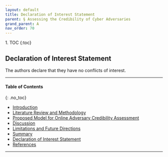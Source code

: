 ```yaml
---
layout: default
title: Declaration of Interest Statement  
parent: § Assessing the Credibility of Cyber Adversaries   
grand_parent: A 
nav_order: 70
---
```

<style>
.dont-break-out {
  /* These are technically the same, but use both */
  overflow-wrap: break-word;
  word-wrap: break-word;

     -ms-word-break: break-all;
  /* This is the dangerous one in WebKit, as it breaks things wherever */
  word-break: break-all;
  /* Instead use this non-standard one: */
  word-break: break-word;
}

.youtube-container {
    position: relative;
    width: 100%;
    height: 0;
    padding-bottom: 56.25%;
}
.youtube-video {
    position: absolute;
    top: 0;
    left: 0;
    width: 100%;
    height: 100%;
}

</style>

<div class="dont-break-out" markdown="1">
1. TOC
{:toc}

## Declaration of Interest Statement
The authors declare that they have no conflicts of interest.

***

#### Table of Contents
{: .no_toc}

<ul><li> <a href="/docs/A/assessing-the-credibility-of-cyber-adversaries-1/">Introduction</a></li><li> <a href="/docs/A/assessing-the-credibility-of-cyber-adversaries-2/">Literature Review and Methodology</a></li><li> <a href="/docs/A/assessing-the-credibility-of-cyber-adversaries-3/">Proposed Model for Online Adversary Credibility Assessment</a></li><li> <a href="/docs/A/assessing-the-credibility-of-cyber-adversaries-4/">Discussion</a></li><li> <a href="/docs/A/assessing-the-credibility-of-cyber-adversaries-5/">Limitations and Future Directions</a></li><li> <a href="/docs/A/assessing-the-credibility-of-cyber-adversaries-6/">Summary</a></li><li> <a href="/docs/A/assessing-the-credibility-of-cyber-adversaries-7/">Declaration of Interest Statement</a></li><li> <a href="/docs/A/assessing-the-credibility-of-cyber-adversaries-8/">References</a></li></ul>

***

</div>
